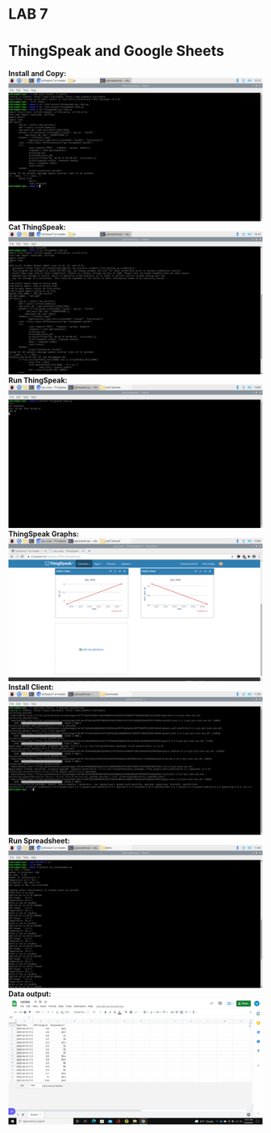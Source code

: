 # LAB 7
# ThingSpeak and Google Sheets
**Install and Copy:
![](imageuploads/Install&CP(1).png)
Cat ThingSpeak:
![](imageuploads/catThingspeak(2).png)
Run ThingSpeak:
![](imageuploads/runThingspeak(3).png)
ThingSpeak Graphs:
![](imageuploads/graphs(4).png)
Install Client:
![](imageuploads/installoauth2client(5).png)
Run Spreadsheet:
![](imageuploads/runRpiSpreadsheet(6).png)
Data output:**
![](imageuploads/rpidata.png)
